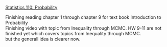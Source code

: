 [Statistics 110: Probability](https://projects.iq.harvard.edu/stat110/home)

Finishing reading chapter 1 through chapter 9 for text book Introduction to Probability  
Finishing video with topic from Inequality through MCMC.
HW 9-11 are not finished yet which covers topics from Inequality through MCMC.  
but the generall idea is clearer now.
